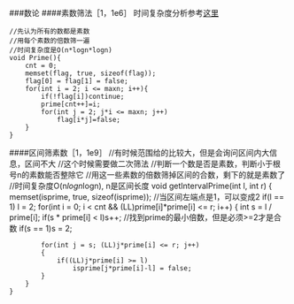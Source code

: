 ###数论
####素数筛法［1，1e6］
时间复杂度分析参考[这里](https://www.careercup.com/question?id=8044017)

	//先认为所有的数都是素数
	//用每个素数的倍数筛一遍
	//时间复杂度是O(n*logn*logn)
	void Prime(){
    	cnt = 0;
    	memset(flag, true, sizeof(flag));
    	flag[0] = flag[1] = false;
    	for(int i = 2; i <= maxn; i++){
        	if(!flag[i])continue;
        	prime[cnt++]=i;
        	for(int j = 2; j*i <= maxn; j++)
            	flag[i*j]=false;
    	}
	}
####区间筛素数［1，1e9］
	//有时候范围给的比较大，但是会询问区间内大信息，区间不大
	//这个时候需要做二次筛法
	//判断一个数是否是素数，判断小于根号n的素数能否整除它
	//用这一些素数的倍数筛掉区间的合数，剩下的就是素数了
	//时间复杂度O(n*logn*logn), n是区间长度
	void getIntervalPrime(int l, int r)
	{
    	memset(isprime, true, sizeof(isprime));
    	//当区间左端点是1，可以变成2
    	if(l == 1) l = 2;
    	for(int i = 0; i < cnt && (LL)prime[i]*prime[i] <= r; i++)
    	{
        	int s = l / prime[i];
        	if(s * prime[i] < l)s++;
        	//找到prime的最小倍数，但是必须>=2才是合数
        	if(s == 1)s = 2;

        	for(int j = s; (LL)j*prime[i] <= r; j++)
        	{
            	if((LL)j*prime[i] >= l)
                	isprime[j*prime[i]-l] = false;
        	}
    	}
	}